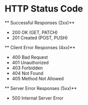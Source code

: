 # HTTP Status Code
 
 ** Successful Responses (2xx)**
 
 - 200 OK (GET, PATCH)
 - 201 Created (POST, PUSH)
 
 ** Client Error Responses (4xx)**
 
 - 400 Bad Request
 - 401 Unauthorized
 - 403 Forbidden
 - 404 Not Found
 - 405 Method Not Allowed
 
 ** Server Error Responses (5xx)**
 - 500 Internal Server Error
 
